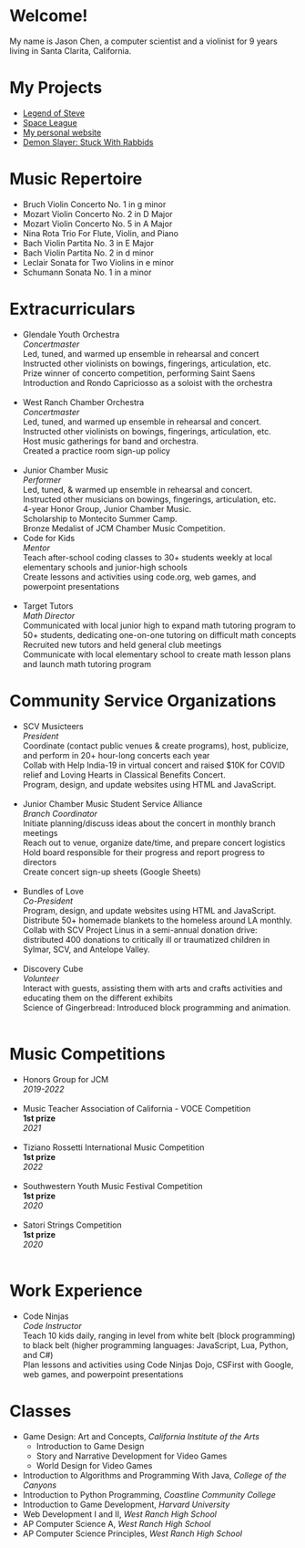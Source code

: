 # Welcome!
My name is Jason Chen, a computer scientist and a violinist for 9 years living in Santa Clarita, California.

# My Projects
<ul>
<li><a href="https://github.com/Jchen050605/ZeldaGame/tree/master">Legend of Steve</a></li>
<li><a href="https://github.com/Jchen050605/mario.git">Space League</a></li>
<li><a href="https://spacev.w3spaces.com/index.html">My personal website</a></li>
<li><a href="https://github.com/Jchen050605/DemonSlayerGame.git">Demon Slayer: Stuck With Rabbids</a></li>
</ul>

# Music Repertoire
<ul>
  <li>Bruch Violin Concerto No. 1 in g minor</li>
  <li>Mozart Violin Concerto No. 2 in D Major</li>
  <li>Mozart Violin Concerto No. 5 in A Major</li>
  <li>Nina Rota Trio For Flute, Violin, and Piano</li>
  <li>Bach Violin Partita No. 3 in E Major</li>
  <li>Bach Violin Partita No. 2 in d minor</li>
  <li>Leclair Sonata for Two Violins in e minor</li>
  <li>Schumann Sonata No. 1 in a minor</li>
</ul>

# Extracurriculars
<ul>
  <li>
    Glendale Youth Orchestra<br>
    <em>Concertmaster</em><br>
    Led, tuned, and warmed up ensemble in rehearsal and concert<br>
    Instructed other violinists on bowings, fingerings, articulation, etc.<br>
    Prize winner of concerto competition, performing Saint Saens Introduction and Rondo Capriciosso as a soloist with the orchestra<br>
  </li>
  <br>
  <li>
    West Ranch Chamber Orchestra<br>
    <em>Concertmaster</em><br>
    Led, tuned, and warmed up ensemble in rehearsal and concert.<br>
    Instructed other violinists on bowings, fingerings, articulation, etc.<br>
    Host music gatherings for band and orchestra.<br>
    Created a practice room sign-up policy<br>
  </li>
  <br>
  <li>
    Junior Chamber Music<br>
    <em>Performer</em><br>
    Led, tuned, & warmed up ensemble in rehearsal and concert.<br>
    Instructed other musicians on bowings, fingerings, articulation, etc.<br>
    4-year Honor Group, Junior Chamber Music.<br>
    Scholarship to Montecito Summer Camp.<br>
    Bronze Medalist of JCM Chamber Music Competition.<br>
  </li>
  <li>
    Code for Kids<br>
    <em>Mentor</em><br>
    Teach after-school coding classes to 30+ students weekly at local elementary schools and junior-high schools<br>
    Create lessons and activities using code.org, web games, and powerpoint presentations<br>
  </li>
  <br>
  <li>
    Target Tutors<br>
    <em>Math Director</em><br>
    Communicated with local junior high to expand math tutoring program to 50+ students, dedicating one-on-one tutoring on difficult math concepts<br>
    Recruited new tutors and held general club meetings<br>
    Communicate with local elementary school to create math lesson plans and launch math tutoring program<br>
  </li>
</ul>

# Community Service Organizations
<ul>
  <li>
    SCV Musicteers<br>
    <em>President</em><br>
    Coordinate (contact public venues & create programs), host, publicize, and perform in 20+ hour-long concerts each year<br>
    Collab with Help India-19 in virtual concert and raised $10K for COVID relief and Loving Hearts in Classical Benefits Concert.<br>
    Program, design, and update websites using HTML and JavaScript.<br>
  </li>
  <br>
  <li>
    Junior Chamber Music Student Service Alliance<br>                                                
    <em>Branch Coordinator</em><br>
    Initiate planning/discuss ideas about the concert in monthly branch meetings<br>
    Reach out to venue, organize date/time, and prepare concert logistics<br>
    Hold board responsible for their progress and report progress to directors<br>
    Create concert sign-up sheets (Google Sheets)<br>
  </li>
  <br>
  <li>
    Bundles of Love<br>
    <em>Co-President</em><br>
    Program, design, and update websites using HTML and JavaScript.<br>
    Distribute 50+ homemade blankets to the homeless around LA monthly.<br>
    Collab with SCV Project Linus in a semi-annual donation drive: distributed 400 donations to critically ill or traumatized children in Sylmar, SCV, and Antelope Valley.<br>
  </li>
  <br>
  <li>
    Discovery Cube<br>
    <em>Volunteer</em><br>
    Interact with guests, assisting them with arts and crafts activities and educating them on the different exhibits<br>
    Science of Gingerbread: Introduced block programming and animation.<br>
  </li>
  <br>
</ul>

# Music Competitions
<ul>
  <li>
    Honors Group for JCM<br>
    <em>2019-2022</em><br>
  </li>
  <br>
  <li>
    Music Teacher Association of California - VOCE Competition<br>
    <b>1st prize</b><br>
    <em>2021</em><br>
  </li>
  <br>
  <li>
    Tiziano Rossetti International Music Competition<br>
    <b>1st prize</b><br>
    <em>2022</em><br>
  </li>
  <br>
  <li>
    Southwestern Youth Music Festival Competition<br>
    <b>1st prize</b><br>
    <em>2020</em><br>
  </li>
  <br>
  <li>
    Satori Strings Competition<br>
    <b>1st prize</b><br>
    <em>2020</em><br>
  </li>
  <br>
</ul>

# Work Experience
<ul>
  <li>
    Code Ninjas<br>
    <em>Code Instructor</em><br>
    Teach 10 kids daily, ranging in level  from white belt (block programming) to black belt (higher programming languages: JavaScript, Lua, Python, and C#)<br>
    Plan lessons and activities using Code Ninjas Dojo, CSFirst with Google, web games, and powerpoint presentations<br>
  </li>
</ul>

# Classes
<ul>
  <li>
    Game Design: Art and Concepts, <em>California Institute of the Arts</em><br>
    <ul><li>Introduction to Game Design</li>
  <li>Story and Narrative Development for Video Games</li>
      <li>World Design for Video Games</li></ul>
  </li>
  <li>Introduction to Algorithms and Programming With Java, <em>College of the Canyons</em></li>
  <li>Introduction to Python Programming, <em>Coastline Community College</em></li>
  <li>Introduction to Game Development, <em>Harvard University</em></li>
  <li>Web Development I and II, <em>West Ranch High School</em></li>
  <li>AP Computer Science A, <em>West Ranch High School</em></li>
  <li>AP Computer Science Principles, <em>West Ranch High School</em></li>
</ul>
